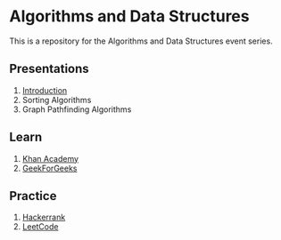 # Algorithms and Data Structures
This is a repository for the Algorithms and Data Structures event series.

## Presentations
1. [Introduction](https://drive.google.com/file/d/1EMMwJ22SZjWuoifm3UF4Snndam8N-Rnj/view?usp=sharing)
2. Sorting Algorithms
3. Graph Pathfinding Algorithms

## Learn
1. [Khan Academy](https://www.khanacademy.org/computing/computer-science/algorithms)
2. [GeekForGeeks](https://www.geeksforgeeks.org/fundamentals-of-algorithms/?ref=shm)

## Practice
1. [Hackerrank](https://www.hackerrank.com/)
2. [LeetCode](https://leetcode.com/)
